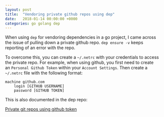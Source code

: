 ```yaml
---
layout: post
title:  "Vendoring private github repos using dep"
date:   2018-01-14 00:00:00 +0000
categories: go golang dep
---
```


When using ```dep``` for vendoring dependencies in a go project, I came across the issue of pulling down a private github repo. ```dep ensure -v``` keeps reporting of an error with the repo.

To overcome this, you can create a ```~/.netrc``` with your credentials to access the private repo. For example, when using github, you first need to create an ```Personal Github Token``` within your ```Account Settings```. Then create a ```~/.netrc``` file with the following format:

```
machine github.com
    login [GITHUB USERNAME]
    password [GITHUB TOKEN]
```

This is also documented in the dep repo:

[Private git repos using github token](https://github.com/golang/dep/blob/master/docs/FAQ.md#how-do-i-get-dep-to-consume-private-git-repos-using-a-github-token)
